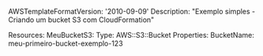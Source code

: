 AWSTemplateFormatVersion: '2010-09-09'
Description: "Exemplo simples - Criando um bucket S3 com CloudFormation"

Resources:
  MeuBucketS3:
    Type: AWS::S3::Bucket
    Properties:
      BucketName: meu-primeiro-bucket-exemplo-123
